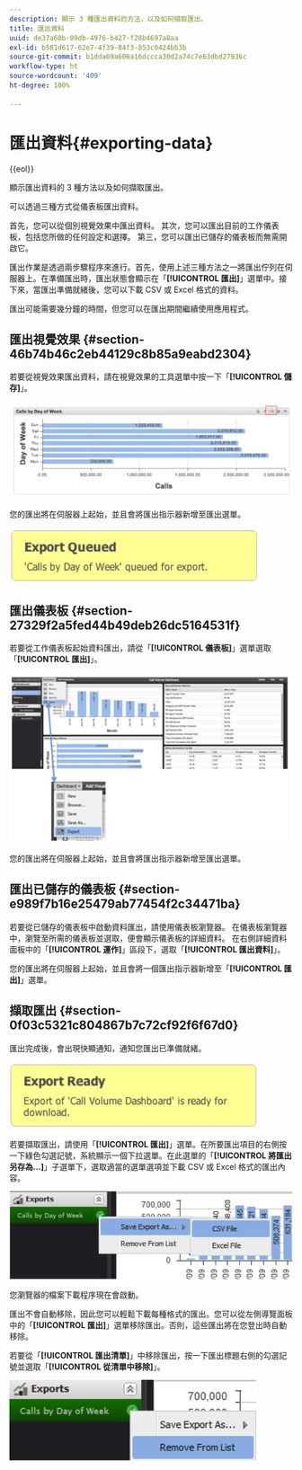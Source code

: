 ```yaml
---
description: 顯示 3 種匯出資料的方法，以及如何擷取匯出。
title: 匯出資料
uuid: de37a60b-09db-4976-b427-f28b4697a8aa
exl-id: b581d617-62e7-4f39-84f3-853c0424bb3b
source-git-commit: b1dda69a606a16dccca30d2a74c7e63dbd27936c
workflow-type: ht
source-wordcount: '409'
ht-degree: 100%

---
```


# 匯出資料{#exporting-data}

{{eol}}

顯示匯出資料的 3 種方法以及如何擷取匯出。

可以透過三種方式從儀表板匯出資料。

首先，您可以從個別視覺效果中匯出資料。 其次，您可以匯出目前的工作儀表板，包括您所做的任何設定和選擇。 第三，您可以匯出已儲存的儀表板而無需開啟它。

匯出作業是透過兩步驟程序來進行。首先，使用上述三種方法之一將匯出佇列在伺服器上。在準備匯出時，匯出狀態會顯示在「**[!UICONTROL 匯出]**」選單中。接下來，當匯出準備就緒後，您可以下載 CSV 或 Excel 格式的資料。

匯出可能需要幾分鐘的時間，但您可以在匯出期間繼續使用應用程式。

## 匯出視覺效果 {#section-46b74b46c2eb44129c8b85a9eabd2304}

若要從視覺效果匯出資料，請在視覺效果的工具選單中按一下「**[!UICONTROL 儲存]**」。

![](assets/export_visual.png)

您的匯出將在伺服器上起始，並且會將匯出指示器新增至匯出選單。

![](assets/export_queued.png)

## 匯出儀表板 {#section-27329f2a5fed44b49deb26dc5164531f}

若要從工作儀表板起始資料匯出，請從「**[!UICONTROL 儀表板]**」選單選取「**[!UICONTROL 匯出]**」。

![](assets/export_dashboard.png)

您的匯出將在伺服器上起始，並且會將匯出指示器新增至匯出選單。

## 匯出已儲存的儀表板 {#section-e989f7b16e25479ab77454f2c34471ba}

若要從已儲存的儀表板中啟動資料匯出，請使用儀表板瀏覽器。 在儀表板瀏覽器中，瀏覽至所需的儀表板並選取，便會顯示儀表板的詳細資料。 在右側詳細資料面板中的「**[!UICONTROL 運作]**」區段下，選取「**[!UICONTROL 匯出資料]**」。

您的匯出將在伺服器上起始，並且會將一個匯出指示器新增至「**[!UICONTROL 匯出]**」選單。

## 擷取匯出 {#section-0f03c5321c804867b7c72cf92f6f67d0}

匯出完成後，會出現快顯通知，通知您匯出已準備就緒。

![](assets/export_ready.png)

若要擷取匯出，請使用「**[!UICONTROL 匯出]**」選單。在所要匯出項目的右側按一下綠色勾選記號，系統顯示一個下拉選單。在此選單的「**[!UICONTROL 將匯出另存為...]**」子選單下，選取適當的選單選項並下載 CSV 或 Excel 格式的匯出內容。

![](assets/export_save_as.png)

您瀏覽器的檔案下載程序現在會啟動。

匯出不會自動移除，因此您可以輕鬆下載每種格式的匯出。您可以從左側導覽面板中的「**[!UICONTROL 匯出]**」選單移除匯出。否則，這些匯出將在您登出時自動移除。

若要從「**[!UICONTROL 匯出清單]**」中移除匯出，按一下匯出標題右側的勾選記號並選取「**[!UICONTROL 從清單中移除]**」。

![](assets/export_remove_from_list.png)

